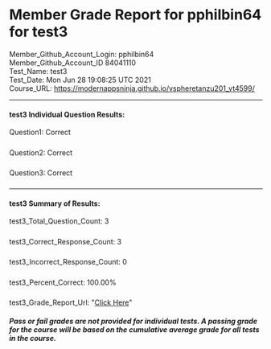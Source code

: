 # Member Grade Report for pphilbin64 for test3  
   
Member_Github_Account_Login: pphilbin64  
Member_Github_Account_ID 84041110  
Test_Name: test3  
Test_Date: Mon Jun 28 19:08:25 UTC 2021  
Course_URL: https://modernappsninja.github.io/vspheretanzu201_vt4599/  
   
---  
#### test3 Individual Question Results:  
Question1: Correct  
#####  
Question2: Correct  
#####  
Question3: Correct  
#####  
---  
#### test3 Summary of Results:  
test3_Total_Question_Count: 3  
#####  
test3_Correct_Response_Count: 3  
#####  
test3_Incorrect_Response_Count: 0  
#####  
test3_Percent_Correct: 100.00%  
#####  
test3_Grade_Report_Url: "[Click Here](https://github.com/modernappsninjas/pphilbin64/blob/main/static/userdata/courses/vspheretanzu201_vt4599/grade_report.pr313.test3.md)"
##### Pass or fail grades are not provided for individual tests. A passing grade for the course will be based on the cumulative average grade for all tests in the course.  
